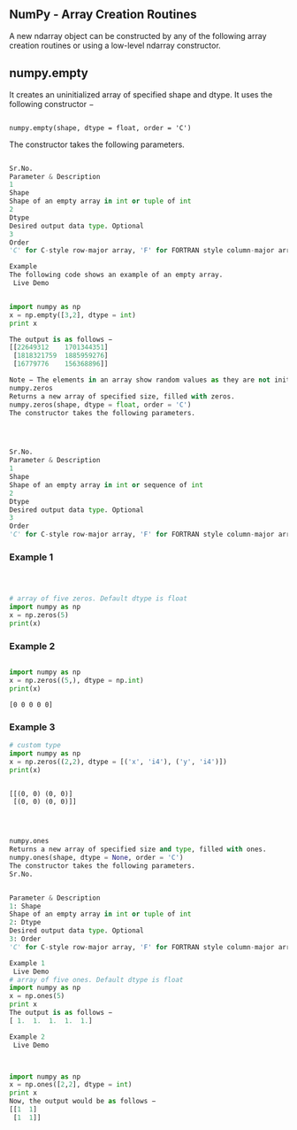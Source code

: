 
## NumPy - Array Creation Routines



A new ndarray object can be constructed by any of the following array creation routines or using a low-level ndarray constructor.

## numpy.empty
It creates an uninitialized array of specified shape and dtype. It uses the following constructor −
<pre><code>
numpy.empty(shape, dtype = float, order = 'C')
</code></pre>
The constructor takes the following parameters.


```python

Sr.No.
Parameter & Description
1
Shape
Shape of an empty array in int or tuple of int
2
Dtype
Desired output data type. Optional
3
Order
'C' for C-style row-major array, 'F' for FORTRAN style column-major array
```


```python
Example
The following code shows an example of an empty array.
 Live Demo
```


```python

import numpy as np 
x = np.empty([3,2], dtype = int) 
print x

```


```python
The output is as follows −
[[22649312    1701344351] 
 [1818321759  1885959276] 
 [16779776    156368896]]
```


```python
Note − The elements in an array show random values as they are not initialized.
numpy.zeros
Returns a new array of specified size, filled with zeros.
numpy.zeros(shape, dtype = float, order = 'C')
The constructor takes the following parameters.
```


```python



Sr.No.
Parameter & Description
1
Shape
Shape of an empty array in int or sequence of int
2
Dtype
Desired output data type. Optional
3
Order
'C' for C-style row-major array, 'F' for FORTRAN style column-major array

```

### Example 1


```python



```


```python

# array of five zeros. Default dtype is float 
import numpy as np 
x = np.zeros(5) 
print(x)

```

### Example 2


```python

import numpy as np 
x = np.zeros((5,), dtype = np.int) 
print(x)

```

    [0 0 0 0 0]


### Example 3


```python
# custom type 
import numpy as np 
x = np.zeros((2,2), dtype = [('x', 'i4'), ('y', 'i4')])  
print(x)
    
```

    [[(0, 0) (0, 0)]
     [(0, 0) (0, 0)]]



```python


  
numpy.ones
Returns a new array of specified size and type, filled with ones.
numpy.ones(shape, dtype = None, order = 'C')
The constructor takes the following parameters.
Sr.No.
```


```python

Parameter & Description
1: Shape
Shape of an empty array in int or tuple of int
2: Dtype
Desired output data type. Optional
3: Order
'C' for C-style row-major array, 'F' for FORTRAN style column-major array


```


```python
Example 1
 Live Demo
# array of five ones. Default dtype is float 
import numpy as np 
x = np.ones(5) 
print x
The output is as follows −
[ 1.  1.  1.  1.  1.]
```


```python
Example 2
 Live Demo
```


```python


import numpy as np 
x = np.ones([2,2], dtype = int) 
print x
Now, the output would be as follows −
[[1  1] 
 [1  1]]

```
